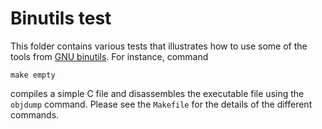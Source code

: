 

# Binutils test

This folder contains various tests that illustrates how to use some of
the tools from [GNU binutils](https://www.gnu.org/software/binutils/). For instance, command

```
make empty
```

compiles a simple C file and disassembles the executable file using
the `objdump` command. Please see the `Makefile` for the details of
the different commands.

